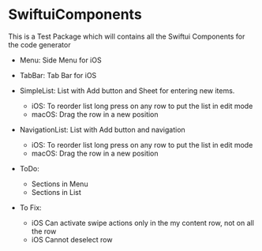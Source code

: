 # SwiftuiComponents

This is a Test Package which will contains all the Swiftui Components for the code generator

- Menu: Side Menu for iOS

- TabBar: Tab Bar for iOS

- SimpleList: List with Add button and Sheet for entering new items.
    - iOS: To reorder list long press on any row to put the list in edit mode
    - macOS: Drag the row in a new position

- NavigationList: List with Add button and navigation
    - iOS: To reorder list long press on any row to put the list in edit mode
    - macOS: Drag the row in a new position

- ToDo:

    - Sections in Menu
    - Sections in List


- To Fix:

    - iOS Can activate swipe actions only in the my content row, not on all the row
    - iOS Cannot deselect row

